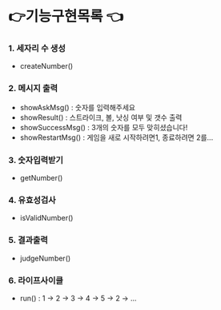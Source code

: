 # 👉기능구현목록 👈

### 1. 세자리 수 생성
* createNumber()

### 2. 메시지 출력 
* showAskMsg() : 숫자를 입력해주세요
* showResult() : 스트라이크, 볼, 낫싱 여부 및 갯수 출력
* showSuccessMsg() : 3개의 숫자를 모두 맞히셨습니다!
* showRestartMsg() : 게임을 새로 시작하려면1, 종료하려면 2를...

### 3. 숫자입력받기
* getNumber()

### 4. 유효성검사
* isValidNumber()

### 5. 결과출력
* judgeNumber()

### 6. 라이프사이클
* run() : 1 -> 2 -> 3 -> 4 -> 5 -> 2 -> ... 

